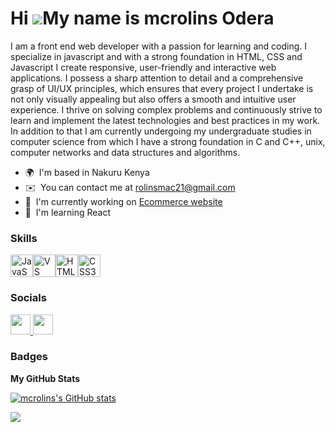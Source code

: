Hi ![](https://user-images.githubusercontent.com/18350557/176309783-0785949b-9127-417c-8b55-ab5a4333674e.gif)My name is mcrolins Odera
======================================================================================================================================

I am a front end web developer with a passion for learning and coding. I specialize in javascript and with a strong foundation in HTML, CSS and Javascript I create responsive, user-friendly and interactive web applications.
I possess a sharp attention to detail and a comprehensive grasp of UI/UX principles, which ensures that every project I undertake is not only visually appealing but also offers a smooth and intuitive user experience. I thrive on solving complex problems and continuously strive to learn and implement the latest technologies and best practices in my work.
In addition to that I am currently undergoing my undergraduate studies in computer science from which I have a strong foundation in C and C++, unix, computer networks and data structures and algorithms.

* 🌍  I'm based in Nakuru Kenya
* ✉️  You can contact me at [rolinsmac21@gmail.com](mailto:rolinsmac21@gmail.com)
* 🚀  I'm currently working on [Ecommerce website](http://mcrolins.github.io/landing-page/)
* 🧠  I'm learning React

### Skills


<p align="left">
<a href="https://developer.mozilla.org/en-US/docs/Web/JavaScript" target="_blank" rel="noreferrer"><img src="https://raw.githubusercontent.com/danielcranney/readme-generator/main/public/icons/skills/javascript-colored.svg" width="36" height="36" alt="JavaScript" /></a><a href="https://code.visualstudio.com/" target="_blank" rel="noreferrer"><img src="https://raw.githubusercontent.com/danielcranney/readme-generator/main/public/icons/skills/visualstudiocode.svg" width="36" height="36" alt="VS Code" /></a><a href="https://developer.mozilla.org/en-US/docs/Glossary/HTML5" target="_blank" rel="noreferrer"><img src="https://raw.githubusercontent.com/danielcranney/readme-generator/main/public/icons/skills/html5-colored.svg" width="36" height="36" alt="HTML5" /></a><a href="https://www.w3.org/TR/CSS/#css" target="_blank" rel="noreferrer"><img src="https://raw.githubusercontent.com/danielcranney/readme-generator/main/public/icons/skills/css3-colored.svg" width="36" height="36" alt="CSS3" /></a>
</p>


### Socials

<p align="left"> <a href="https://www.github.com/mcrolins" target="_blank" rel="noreferrer"> <picture> <source media="(prefers-color-scheme: dark)" srcset="https://raw.githubusercontent.com/danielcranney/readme-generator/main/public/icons/socials/github-dark.svg" /> <source media="(prefers-color-scheme: light)" srcset="https://raw.githubusercontent.com/danielcranney/readme-generator/main/public/icons/socials/github.svg" /> <img src="https://raw.githubusercontent.com/danielcranney/readme-generator/main/public/icons/socials/github.svg" width="32" height="32" /> </picture> </a> <a href="https://www.linkedin.com/in/Mac Rolins" target="_blank" rel="noreferrer"> <picture> <source media="(prefers-color-scheme: dark)" srcset="https://raw.githubusercontent.com/danielcranney/readme-generator/main/public/icons/socials/linkedin-dark.svg" /> <source media="(prefers-color-scheme: light)" srcset="https://raw.githubusercontent.com/danielcranney/readme-generator/main/public/icons/socials/linkedin.svg" /> <img src="https://raw.githubusercontent.com/danielcranney/readme-generator/main/public/icons/socials/linkedin.svg" width="32" height="32" /> </picture> </a></p>

### Badges

<b>My GitHub Stats</b>

<a href="http://www.github.com/mcrolins"><img src="https://github-readme-stats.vercel.app/api?username=mcrolins&show_icons=true&hide=&count_private=true&title_color=0891b2&text_color=ffffff&icon_color=0891b2&bg_color=1c1917&hide_border=true&show_icons=true" alt="mcrolins's GitHub stats" /></a>

<a href="http://www.github.com/mcrolins"><img src="https://github-readme-streak-stats.herokuapp.com/?user=mcrolins&stroke=ffffff&background=1c1917&ring=0891b2&fire=0891b2&currStreakNum=ffffff&currStreakLabel=0891b2&sideNums=ffffff&sideLabels=ffffff&dates=ffffff&hide_border=true" /></a>

